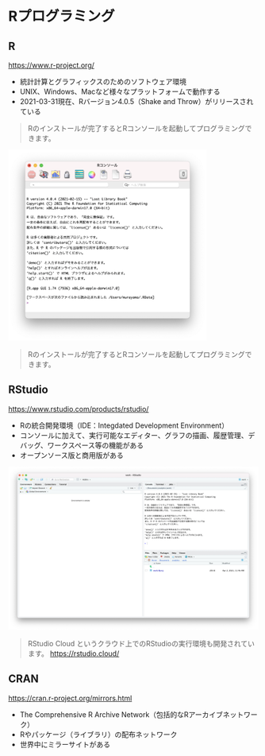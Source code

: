 # Rプログラミング

## R

https://www.r-project.org/

* 統計計算とグラフィックスのためのソフトウェア環境
* UNIX、Windows、Macなど様々なプラットフォームで動作する
* 2021-03-31現在、Rバージョン4.0.5（Shake and Throw）がリリースされている

> Rのインストールが完了するとRコンソールを起動してプログラミングできます。

<img src="img/01.png" width="400px">

> Rのインストールが完了するとRコンソールを起動してプログラミングできます。

## RStudio

https://www.rstudio.com/products/rstudio/

* Rの統合開発環境（IDE：Integdated Development Environment）
* コンソールに加えて、実行可能なエディター、グラフの描画、履歴管理、デバッグ、ワークスペース等の機能がある
* オープンソース版と商用版がある

<img src="img/02.png" width="600px">

> RStudio Cloud というクラウド上でのRStudioの実行環境も開発されています。 https://rstudio.cloud/


## CRAN

https://cran.r-project.org/mirrors.html

* The Comprehensive R Archive Network（包括的なRアーカイブネットワーク）
* Rやパッケージ（ライブラリ）の配布ネットワーク
* 世界中にミラーサイトがある

